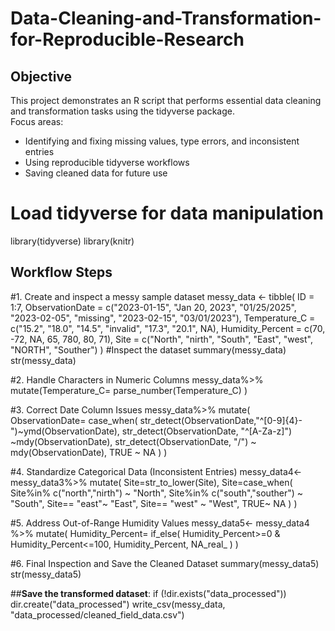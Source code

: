 # Data-Cleaning-and-Transformation-for-Reproducible-Research
## Objective
This project demonstrates an R script that performs essential data cleaning and transformation tasks using the tidyverse package.  
Focus areas:
- Identifying and fixing missing values, type errors, and inconsistent entries
- Using reproducible tidyverse workflows
- Saving cleaned data for future use

# Load tidyverse for data manipulation
library(tidyverse)
library(knitr)

## Workflow Steps
#1. Create and inspect a messy sample dataset
messy_data <- tibble(
ID = 1:7,
ObservationDate = c("2023-01-15", "Jan 20, 2023", "01/25/2025", "2023-02-05", "missing",
"2023-02-15", "03/01/2023"),
Temperature_C = c("15.2", "18.0", "14.5", "invalid", "17.3", "20.1", NA),
Humidity_Percent = c(70, -72, NA, 65, 780, 80, 71),
Site = c("North", "nirth", "South", "East", "west", "NORTH", "Souther")
)
#Inspect the dataset
summary(messy_data)
str(messy_data)

#2. Handle Characters in Numeric Columns
messy_data%>%
mutate(Temperature_C= parse_number(Temperature_C)
)

#3. Correct Date Column Issues
messy_data%>%
mutate(
ObservationDate= case_when(
str_detect(ObservationDate,"^[0-9]{4}-")~ymd(ObservationDate),
str_detect(ObservationDate, "^[A-Za-z]") ~mdy(ObservationDate),
str_detect(ObservationDate, "/") ~ mdy(ObservationDate),
TRUE ~ NA
)
)

#4. Standardize Categorical Data (Inconsistent Entries)
messy_data4<- messy_data3%>%
mutate(
Site=str_to_lower(Site),
Site=case_when(
Site%in% c("north","nirth") ~ "North",
Site%in% c("south","souther") ~ "South",
Site== "east"~ "East",
Site== "west" ~ "West",
TRUE~ NA
)
)

#5. Address Out-of-Range Humidity Values
messy_data5<- messy_data4 %>%
mutate(
Humidity_Percent= if_else(
Humidity_Percent>=0 & Humidity_Percent<=100, Humidity_Percent, NA_real_
)
)

#6. Final Inspection and Save the Cleaned Dataset
summary(messy_data5)
str(messy_data5)

##**Save the transformed dataset**:
if (!dir.exists("data_processed")) dir.create("data_processed")
write_csv(messy_data, "data_processed/cleaned_field_data.csv")

